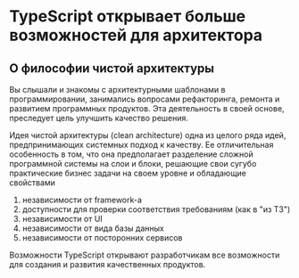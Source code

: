 #  TypeScript  открывает больше возможностей для архитектора

## О философии чистой архитектуры

Вы слышали и знакомы с архитектурными шаблонами в программировании, занимались вопросами рефакторинга, ремонта и развитием программных продуктов. Эта деятельность в своей основе, преследует цель улучшить качество решения.

Идея чистой архитектуры (clean architecture) одна из целого ряда идей, предпринимающих системных подход к качеству. Ее отличительная особенность в том, что она предполагает разделение сложной программной системы на слои и блоки, решающие свои сугубо практические бизнес задачи на своем уровне и обладающие свойствами

 1. независимости от framework-а
 1. доступности для проверки соответствия требованиям (как в "из ТЗ")
 1. независимости от UI
 1. независимости от вида базы данных
 1. независимости от посторонних сервисов

Возможности TypeScript открывают разработчикам все возможности для создания и развития качественных продуктов.
